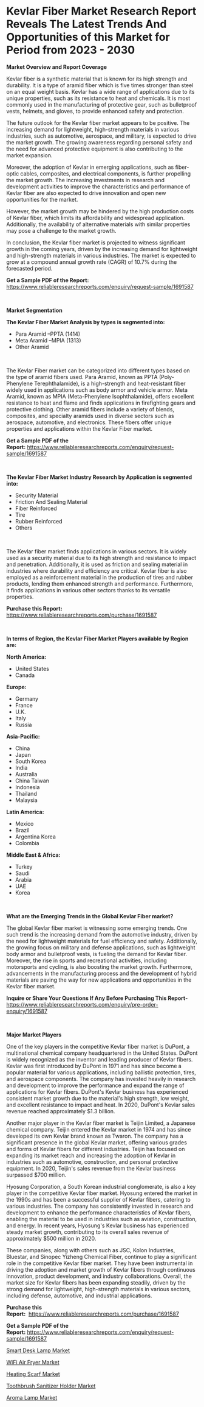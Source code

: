 <p><h1>Kevlar Fiber Market Research Report Reveals The Latest Trends And Opportunities of this Market for Period from 2023 - 2030</h1></p><p><strong>Market Overview and Report Coverage</strong></p>
<p><p>Kevlar fiber is a synthetic material that is known for its high strength and durability. It is a type of aramid fiber which is five times stronger than steel on an equal weight basis. Kevlar has a wide range of applications due to its unique properties, such as its resistance to heat and chemicals. It is most commonly used in the manufacturing of protective gear, such as bulletproof vests, helmets, and gloves, to provide enhanced safety and protection.</p><p>The future outlook for the Kevlar fiber market appears to be positive. The increasing demand for lightweight, high-strength materials in various industries, such as automotive, aerospace, and military, is expected to drive the market growth. The growing awareness regarding personal safety and the need for advanced protective equipment is also contributing to the market expansion.</p><p>Moreover, the adoption of Kevlar in emerging applications, such as fiber-optic cables, composites, and electrical components, is further propelling the market growth. The increasing investments in research and development activities to improve the characteristics and performance of Kevlar fiber are also expected to drive innovation and open new opportunities for the market.</p><p>However, the market growth may be hindered by the high production costs of Kevlar fiber, which limits its affordability and widespread application. Additionally, the availability of alternative materials with similar properties may pose a challenge to the market growth.</p><p>In conclusion, the Kevlar fiber market is projected to witness significant growth in the coming years, driven by the increasing demand for lightweight and high-strength materials in various industries. The market is expected to grow at a compound annual growth rate (CAGR) of 10.7% during the forecasted period.</p></p>
<p><strong>Get a Sample PDF of the Report:</strong> <a href="https://www.reliableresearchreports.com/enquiry/request-sample/1691587">https://www.reliableresearchreports.com/enquiry/request-sample/1691587</a></p>
<p>&nbsp;</p>
<p><strong>Market Segmentation</strong></p>
<p><strong>The Kevlar Fiber Market Analysis by types is segmented into:</strong></p>
<p><ul><li>Para Aramid –PPTA (1414)</li><li>Meta Aramid –MPIA (1313)</li><li>Other Aramid</li></ul></p>
<p>&nbsp;</p>
<p><p>The Kevlar Fiber market can be categorized into different types based on the type of aramid fibers used. Para Aramid, known as PPTA (Poly-Phenylene Terephthalamide), is a high-strength and heat-resistant fiber widely used in applications such as body armor and vehicle armor. Meta Aramid, known as MPIA (Meta-Phenylene Isophthalamide), offers excellent resistance to heat and flame and finds applications in firefighting gears and protective clothing. Other aramid fibers include a variety of blends, composites, and specialty aramids used in diverse sectors such as aerospace, automotive, and electronics. These fibers offer unique properties and applications within the Kevlar Fiber market.</p></p>
<p><strong>Get a Sample PDF of the Report:</strong>&nbsp;<a href="https://www.reliableresearchreports.com/enquiry/request-sample/1691587">https://www.reliableresearchreports.com/enquiry/request-sample/1691587</a></p>
<p>&nbsp;</p>
<p><strong>The Kevlar Fiber Market Industry Research by Application is segmented into:</strong></p>
<p><ul><li>Security Material</li><li>Friction And Sealing Material</li><li>Fiber Reinforced</li><li>Tire</li><li>Rubber Reinforced</li><li>Others</li></ul></p>
<p>&nbsp;</p>
<p><p>The Kevlar fiber market finds applications in various sectors. It is widely used as a security material due to its high strength and resistance to impact and penetration. Additionally, it is used as friction and sealing material in industries where durability and efficiency are critical. Kevlar fiber is also employed as a reinforcement material in the production of tires and rubber products, lending them enhanced strength and performance. Furthermore, it finds applications in various other sectors thanks to its versatile properties.</p></p>
<p><strong>Purchase this Report:</strong>&nbsp; <a href="https://www.reliableresearchreports.com/purchase/1691587">https://www.reliableresearchreports.com/purchase/1691587</a></p>
<p>&nbsp;</p>
<p><strong>In terms of Region, the Kevlar Fiber Market Players available by Region are:</strong></p>
<p>
    <p> <strong> North America: </strong>
        <ul>
            <li>United States</li>
            <li>Canada</li>
        </ul>
        </p> 
    <p> <strong> Europe: </strong>
        <ul>
            <li>Germany</li>
            <li>France</li>
            <li>U.K.</li>
            <li>Italy</li>
            <li>Russia</li>
        </ul>
        </p> 
    <p> <strong> Asia-Pacific: </strong>
        <ul>
            <li>China</li>
            <li>Japan</li>
            <li>South Korea</li>
            <li>India</li>
            <li>Australia</li>
            <li>China Taiwan</li>
            <li>Indonesia</li>
            <li>Thailand</li>
            <li>Malaysia</li>
        </ul>
        </p> 
    <p> <strong> Latin America: </strong>
        <ul>
            <li>Mexico</li>
            <li>Brazil</li>
            <li>Argentina Korea</li>
            <li>Colombia</li>
        </ul>
        </p> 
    <p> <strong> Middle East & Africa: </strong>
        <ul>
            <li>Turkey</li>
            <li>Saudi</li>
            <li>Arabia</li>
            <li>UAE</li>
            <li>Korea</li>
        </ul>
    </p>
    </p>
<p>&nbsp;</p>
<p><strong>What are the Emerging Trends in the Global Kevlar Fiber market?</strong></p>
<p><p>The global Kevlar fiber market is witnessing some emerging trends. One such trend is the increasing demand from the automotive industry, driven by the need for lightweight materials for fuel efficiency and safety. Additionally, the growing focus on military and defense applications, such as lightweight body armor and bulletproof vests, is fueling the demand for Kevlar fiber. Moreover, the rise in sports and recreational activities, including motorsports and cycling, is also boosting the market growth. Furthermore, advancements in the manufacturing process and the development of hybrid materials are paving the way for new applications and opportunities in the Kevlar fiber market.</p></p>
<p><strong>Inquire or Share Your Questions If Any Before Purchasing This Report</strong>- <a href="https://www.reliableresearchreports.com/enquiry/pre-order-enquiry/1691587">https://www.reliableresearchreports.com/enquiry/pre-order-enquiry/1691587</a></p>
<p>&nbsp;</p>
<p><strong>Major Market Players</strong></p>
<p><p>One of the key players in the competitive Kevlar fiber market is DuPont, a multinational chemical company headquartered in the United States. DuPont is widely recognized as the inventor and leading producer of Kevlar fibers. Kevlar was first introduced by DuPont in 1971 and has since become a popular material for various applications, including ballistic protection, tires, and aerospace components. The company has invested heavily in research and development to improve the performance and expand the range of applications for Kevlar fibers. DuPont's Kevlar business has experienced consistent market growth due to the material's high strength, low weight, and excellent resistance to impact and heat. In 2020, DuPont's Kevlar sales revenue reached approximately $1.3 billion.</p><p>Another major player in the Kevlar fiber market is Teijin Limited, a Japanese chemical company. Teijin entered the Kevlar market in 1974 and has since developed its own Kevlar brand known as Twaron. The company has a significant presence in the global Kevlar market, offering various grades and forms of Kevlar fibers for different industries. Teijin has focused on expanding its market reach and increasing the adoption of Kevlar in industries such as automotive, construction, and personal protective equipment. In 2020, Teijin's sales revenue from the Kevlar business surpassed $700 million.</p><p>Hyosung Corporation, a South Korean industrial conglomerate, is also a key player in the competitive Kevlar fiber market. Hyosung entered the market in the 1990s and has been a successful supplier of Kevlar fibers, catering to various industries. The company has consistently invested in research and development to enhance the performance characteristics of Kevlar fibers, enabling the material to be used in industries such as aviation, construction, and energy. In recent years, Hyosung's Kevlar business has experienced steady market growth, contributing to its overall sales revenue of approximately $500 million in 2020.</p><p>These companies, along with others such as JSC, Kolon Industries, Bluestar, and Sinopec Yizheng Chemical Fiber, continue to play a significant role in the competitive Kevlar fiber market. They have been instrumental in driving the adoption and market growth of Kevlar fibers through continuous innovation, product development, and industry collaborations. Overall, the market size for Kevlar fibers has been expanding steadily, driven by the strong demand for lightweight, high-strength materials in various sectors, including defense, automotive, and industrial applications.</p></p>
<p><strong>Purchase this Report:</strong>&nbsp;&nbsp;<a href="https://www.reliableresearchreports.com/purchase/1691587">https://www.reliableresearchreports.com/purchase/1691587</a></p>
<p></p>
<p><strong>Get a Sample PDF of the Report:</strong>&nbsp;<a href="https://www.reliableresearchreports.com/enquiry/request-sample/1691587">https://www.reliableresearchreports.com/enquiry/request-sample/1691587</a></p>
<p><p><a href="https://medium.com/@reecebednar/smart-desk-lamp-market-trends-and-market-analysis-forecasted-for-period-2023-2030-f5fd5279ede9">Smart Desk Lamp Market</a></p><p><a href="https://medium.com/@flavietowne/wifi-air-fryer-market-competitive-analysis-market-trends-and-forecast-to-2030-a33a1e2bba7a">WiFi Air Fryer Market</a></p><p><a href="https://medium.com/@justicelang2023/analyzing-heating-scarf-market-global-industry-perspective-and-forecast-2023-to-2030-d67204ba46e2">Heating Scarf Market</a></p><p><a href="https://medium.com/@barttrantow2023/toothbrush-sanitizer-holder-market-the-key-to-successful-business-strategy-forecast-till-2030-7bfed4831c58">Toothbrush Sanitizer Holder Market</a></p><p><a href="https://medium.com/@lincolnfeil/aroma-lamp-market-size-market-outlook-and-market-forecast-2023-to-2030-39dd9844a8c9">Aroma Lamp Market</a></p></p>